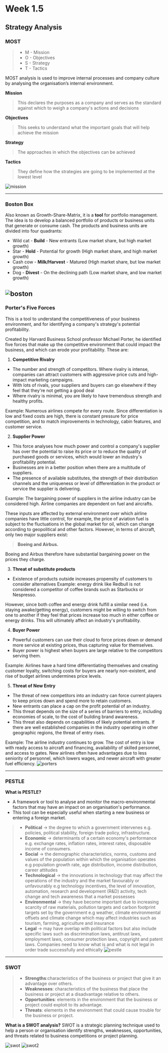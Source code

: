 # Week 1.5 

## Strategy Analysis 

### **MOST** 
> * M - Mission 
> * O - Objectives
> * S - Strategy
> * T - Tactics
>
MOST analysis is used to improve internal processes and company culture by analysing the organisation’s internal environment. 
>
**Mission**
> This declares the purposes as a company and serves as the standard against which to weigh a company's actions and decisions

**Objectives**
> This seeks to understand what the important goals that will help achieve the mission

**Strategy**
>The approaches in which the objectives can be achieved

**Tactics**
> They define how the strategies are going to be implemented at the lowest level

![mission](./images/mission.jpeg)


---
### **Boston Box** ###
Also known as Growth-Share-Matrix, it is a **tool** for portfolio management.
The idea is to develop a balanced portfolio of products or business units that generate or consume cash.
The products and business units are divided into four quadrants:
* Wild cat - **Build** - New entrants (Low market share, but high market growth) 
* Star - **Hold** - Potential for growth (High market share, and high market growth)
* Cash cow - **Milk/Harvest** - Matured (High market share, but low market growth) 
* Dog - **Divest** - On the declining path (Low market share, and low market growth)

![boston](./images/boston.png)
---
### **Porter's Five Forces** ###
This is a tool to understand the competitiveness of your business environment, and for identifying a company's strategy's potential profitability. 

Created by Harvard Business School professor Michael Porter, he identified five forces that make up the competitive environment that could impact the business, and which can erode your profitability. These are:

1. **Competitive Rivalry**
- The number and strength of competitors. Where rivalry is intense, companies can attract customers with aggressive price cuts and high-impact marketing campaigns. 
- With lots of rivals, your suppliers and buyers can go elsewhere if they feel that they're not getting a good deal
- Where rivalry is minimal, you are likely to have tremendous strength and healthy profits.

Example: Numerous airlines compete for every route. Since differentiation is low and fixed costs are high, there is constant pressure for price competition, and to match improvements in technology, cabin features, and customer service.

2. **Supplier Power**
- This force analyses how much power and control a company's supplier has over the potential to raise its price or to reduce the quality of purchased goods or services, which would lower an industry's profitability potential. 
- Businesses are in a better position when there are a multitude of suppliers.
- The presence of available substitutes, the strength of their distribution channels and the uniqueness or level of differentiation in the product or service the supplier is delivering.

Example: The bargaining power of suppliers in the airline industry can be considered high. Airline companies are dependent on fuel and aircrafts. 

These inputs are affected by external environment over which airline companies have little control, for example, the price of aviation fuel is subject to the fluctuations in the global market for oil, which can change according to geopolitical and other factors.
However, in terms of aircraft, only two major suppliers exist:
 
> **Boeing and Airbus.**

Boeing and Airbus therefore have substantial bargaining power on the prices they charge.

3. **Threat of substitute products**
- Existence of products outside increases propensity of customers to consider alternatives
Example: energy drink like Redbull is not considered a competitor of coffee brands such as Starbucks or Nespresso. 

However, since both coffee and energy drink fulfill a similar need (i.e. staying awake/getting energy), customers might be willing 
to switch from one to another if they feel that prices increase too much in either coffee or energy drinks. This will ultimately affect an industry's profitability. 

4. **Buyer Power**
- Powerful customers can use their cloud to force prices down or demand more service at existing prices, thus capturing value for themselves.
- Buyer power is highest when buyers are large relative to the competitors serving them.

Example: Airlines have a hard time differentiating themselves and creating customer loyalty, switching costs for buyers are nearly non-existent, and rise of budget airlines undermines price levels.

5. **Threat of New Entry**
- The threat of new competitors into an industry can force current players to keep prices down and spend more to retain customers.
- New entrants can place a cap on the profit potential of an industry.
- This threat depends on the size of a series of barriers to entry, including economies of scale, to the cost of building brand awareness. 
- This threat also depends on capabilities of likely potential entrants. If there are well established companies in the industry operating in other geographic regions, the threat of entry rises.

Example: The airline industry continues to grow. The cost of entry is low with ready access to aircraft and financing, availability of skilled personnel, and access to gates. New airlines often have advantages due to less seniority of personnel, which lowers wages, and newer aircraft with greater fuel efficiency. 
![porters](./images/porters.jpg)

---
### **PESTLE**
**What is PESTLE?**

* A framework or tool to analyse and monitor the macro-environmental factors that may have an impact on an organisation's performance.
* This tool can be especially useful when starting a new business or entering a foreign market.
> * **Political** -> the degree to which a government intervenes e.g. policies, political stability, foreign trade policy, infrastructure.
> * **Economic** -> determinants of a certain economy's performance e.g. exchange rates, inflation rates, interest rates, disposable income of consumers.
> * **Social** -> the demographic characteristics, norms, customs and values of the population within which the organisation operates e.g population growth rate, age distribution, income distribution, career attitudes
> * **Technological** -> the innovations in technology that may affect the operations of the industry and the market favourably or unfavourably e.g technology incentives, the level of innovation, automation, research and development (R&D) activity, tech change and tech awareness that a market possesses
> * **Environmental** -> they have become important due to increasing scarcity of raw materials, pollution targets and carbon footprint targets set by the government e.g weather, climate environmental offsets and climate change which may affect industries such as tourism, farming, agriculture and insurance
> * **Legal** -> may have overlap with political factors but also include specific laws such as discrimination laws, antitrust laws, employment laws, consumer protection laws, copyright and patent laws. Companies need to know what is and what is not legal in order trade successfully and ethically
![pestle](./images/pestle.png) 

---
### **SWOT**

> * **Strengths**:characteristics of the business or project that give it an advantage over others.
> * **Weaknesses**: characteristics of the business that place the business or project at a disadvantage relative to others.
> * **Opportunities**: elements in the environment that the business or project could exploit to its advantage.
> * **Threats**: elements in the environment that could cause trouble for the business or project.

**What is a SWOT analysis?**
SWOT is a strategic planning technique used to help a person or organisation identify strengths, weaknesses, opportunities, and threats related to business competitions or project planning.

![swot](./images/swit.png) ![swot2](./images/swot-analysis-header1.png)




